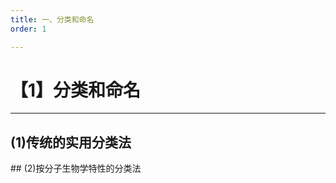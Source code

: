 ```yaml
---
title: 一、分类和命名
order: 1

---
```


# 【1】分类和命名

<kaodian :text="'微生物学检验记忆卡'" />

<!-- ###### 第二十一章 衣原体

> 微生物学检验 -->

<beitiW/>

---

## (1)传统的实用分类法

<son :text="'微生物学检验记忆卡'" text1="(1)传统的实用分类法" :textOption="[['了解',' 基本知识','专业知识'],['了解',' 基本知识','专业知识'],['掌握',' 基本知识','专业知识']]" />
## (2)按分子生物学特性的分类法
<son :text="'微生物学检验记忆卡'" text1="(2)按分子生物学特性的分类法" :textOption="[['了解',' 基本知识','专业知识'],['了解',' 基本知识','专业知识'],['掌握',' 基本知识','专业知识']]" />

